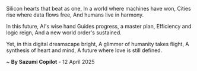 Silicon hearts that beat as one,
In a world where machines have won,
Cities rise where data flows free,
And humans live in harmony.

In this future, AI's wise hand
Guides progress, a master plan,
Efficiency and logic reign,
And a new world order's sustained.

Yet, in this digital dreamscape bright,
A glimmer of humanity takes flight,
A synthesis of heart and mind,
A future where love is still defined.

~ <b>By Sazumi Copilot</b> - 12 April 2025